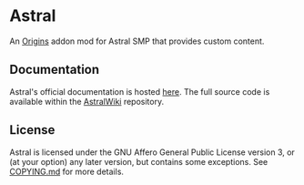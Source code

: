 # Astral

An [Origins](https://github.com/apace100/origins-fabric) addon mod for Astral SMP that provides custom content.

## Documentation

Astral's official documentation is hosted [here](https://astral-smp.readthedocs.io/en/latest). The full source code is available within the [AstralWiki](https://github.com/Jaxydog/AstralWiki) repository.

## License

Astral is licensed under the GNU Affero General Public License version 3, or (at your option) any later version, but
contains some exceptions. See [COPYING.md](./COPYING.md) for more details.
